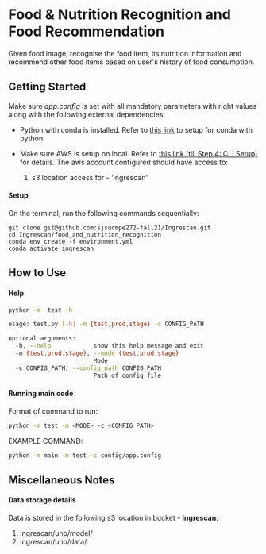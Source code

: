 # Food & Nutrition Recognition and Food Recommendation

Given food image, recognise the food item, its nutrition information and recommend other food items based on user's history of food consumption.

## Getting Started

Make sure *app.config* is set with all mandatory parameters with right values along with the following external dependencies:

- Python with conda is installed. Refer to [this link](https://medium.com/@GalarnykMichael/setting-up-pycharm-with-anaconda-plus-installing-packages-windows-mac-db2b158bd8c) to setup for conda with python.

- Make sure AWS is setup on local. Refer to [this link (till Step 4: CLI Setup)](https://aws.amazon.com/blogs/quantum-computing/setting-up-your-local-development-environment-in-amazon-braket/) for details. The aws account configured should have access to:
  1. s3 location access for - 'ingrescan' 

#### Setup
On the terminal, run the following commands sequentially:
```
git clone git@github.com:sjsucmpe272-fall21/Ingrescan.git
cd Ingrescan/food_and_nutrition_recognition
conda env create -f environment.yml
conda activate ingrescan
```

## How to Use

#### Help
```bash
python -m  test -h
```

```bash
usage: test.py [-h] -m {test,prod,stage} -c CONFIG_PATH

optional arguments:
  -h, --help            show this help message and exit
  -m {test,prod,stage}, --mode {test,prod,stage}
                        Mode
  -c CONFIG_PATH, --config_path CONFIG_PATH
                        Path of config file
```

#### Running main code
Format of command to run:
```bash
python -m test -m <MODE> -c <CONFIG_PATH>
```
EXAMPLE COMMAND:
```bash
python -m main -m test -c config/app.config
```

Miscellaneous Notes
--------------------
#### Data storage details
Data is stored in the following s3 location in bucket - **ingrescan**:

1. ingrescan/uno/model/
2. ingrescan/uno/data/
